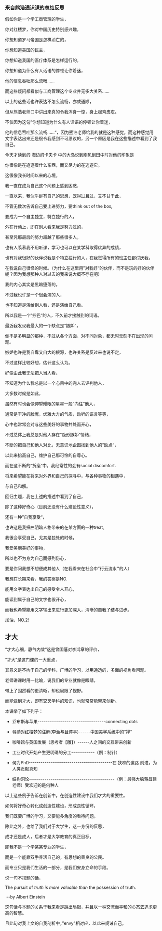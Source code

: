 ### 来自熊浩通识课的总结反思

假如你是一个学工商管理的学生，

你对红楼梦，你对中国历史特别感兴趣，

你想知道罗马帝国是怎样消亡的，

你想知道美国的民主，

你想知道我国的医疗体系是怎样运行的，

你想知道为什么有人话语的停顿让你着迷，

他的信息吞吐那么流畅......

而这些疑问都看似与工商管理这个专业并无多大关系......

以上的这些话也许表达不怎么流畅，亦或通顺，

但从熊浩老师口中讲出来真的令我浑身一惊，身上起鸡皮疙。

不仅因为这句”你想知道为什么有人话语的停顿让你着迷，

他的信息吞吐那么流畅......“，因为熊浩老师给我的就是这种感觉，而这种感觉用文字表达出来还是很令我感到不可思议的，另一个原因是我在这些描述中看到了我自己。

今天才读到的 海边的卡夫卡 中的大岛说到刚见到田中时对他的印象是

你很像是在追逐着什么东西，而又尽力的在逃避它。

这很像我长时间以来的心境。

我一直在成为自己这个问题上感到困惑，

一直以来，我似乎鲜有自己的思想，既得过且过，又不甘于此，

不管无数次告诉自己要上进努力，要think out of the box,

要成为一个自主独立，特立独行的人，

外在行动上，即在别人看来我是努力过的，

甚至凭那最后的努力超越了那些很多人，

也有人羡慕我不用听课，学习也可以在某学科取得优异的成绩，

也有对我很好的伙伴说我是个特立独行的人，在我觉得所有的班主任都讨厌我，

在我说自己很怪的时候。（为什么在这里用”对我好“的伙伴，而不是玩的好的伙伴呢？因为我想那种人对过去的我来说大概不存在吧）

我的内心其实是黑暗堕落的，

不过我也许是一个很会演的人，

也不知道是演给别人看，还是演给自己看。

所以我是一个”拧巴“的人，不久前才接触到的词语。

最近我发现我最大的一个缺点是”嫉妒“，

倒不是多明显的那种，不过从各个方面，对不同对象，都无时无刻不在出现的问题。

嫉妒也许是我自卑又自大的根源，也许关系是反过来也说不定，

不过这样比较好想，估计这么认为。

好像由此我无法把人当人看，

不知道为什么我总是以一个心目中的完人去评判他人，

大多数时候是如此，

虽然有时也会像仰望耀眼的星星一般”向往“他人，

通常是干净的脸庞，优雅大方的气质，动听的语言等等，

心中也常常会对与这些美好的事物共处而开心，

不过总体上我总是对他人存在”隐形嫉妒“情绪，

不断的把自己和他人对比，无意识地企图找到他人的”缺点“，

以此来抬高自己，维护自己那可怜的自尊心。

而在这不断的”折磨“中，我经常性的会有social discomfort.

将来希望能在将来对外界和自己的探寻中，与各种事物的相遇中，

与自己和解。

回归主题，我在上述的描述中看到了自己，

除了这种好奇心（目前还没有什么建设性意义），

还有一种”自我享受“，

也许这是我扭曲阴暗人格带来的在某方面的一种treat,

我很会享受自己，尤其是独处的时候，

我爱美丽美好的事物，

所以也不为身为自己而感到伤心，

要是你问我想不想便成其他人（在我看来在社会中”行云流水''的人）

我想在长期来看，我的答案是NO.

能用文字表达出自己的感受令人开心，

能读到属于自己的文字也很开心，

而我也希望能用文字输出来进行更加深入，清晰的自我了结与进步。

加油，NO.2!

## 才大

“才大心细，静气内敛“这是曾国藩对李鸿章的评价，

“才大”是这门课的一大重点，

其意义是不拘于自己的学科，广博的学习，以用通透的，多面的视角看问题。

老师讲课时用一比喻，说我们的专业就像是眼睛，

带上了固然看的更清晰，却也局限了视野。

而能做到才大，即有交叉学科的知识，也就常常能带来创新。

本课举了如下列子：

- 乔布斯与苹果-----------------------------------connecting dots

- 蒋勋对红楼梦的注解(李渔与且停亭)------中国美学系统中的“禅“

- 咖啡馆与英国发展（思考者【雕】）------人之间的交互带来创新

- 工业时代开始产生更明确的分工------------（例：制针）

- 何为PhD-------------------------------------------在 狭窄的道路 前进，为人类贡献真知

- 结构洞论--------------------------------------------（例：最强大脑蒋昌建老师）受欢迎的是何种人

  

以上这些例子告诉在创新中，在创造性建设中我们才大的重要性。

如何将好奇心转化成创造性建设，形成良性循环，

我们既要广博的学习，又要能多角度的看待问题。

除此之外，也给了我们对于大学生，这一身份的反思，

成才还是成人，后者才是大学教育的真正目标，

即我不是一个学某某专业的学生，

而是一个能靠双手养活自己的，有思想的善良的公民。

而专业只是我们生活的一部分，是我们安身立命的手段。

说一句不搭题的话，

 The pursuit of *truth* *is* *more* *valuable* *than* the possession of truth.

​																										--by Albert Einstein

这句话与本题的关系于我来看是跳出局限，并且以一种交流而平和的心态去追求更高的智慧。

且此句对我上文的自我剖析中，”envy"相对应，以此来规诫自己。

